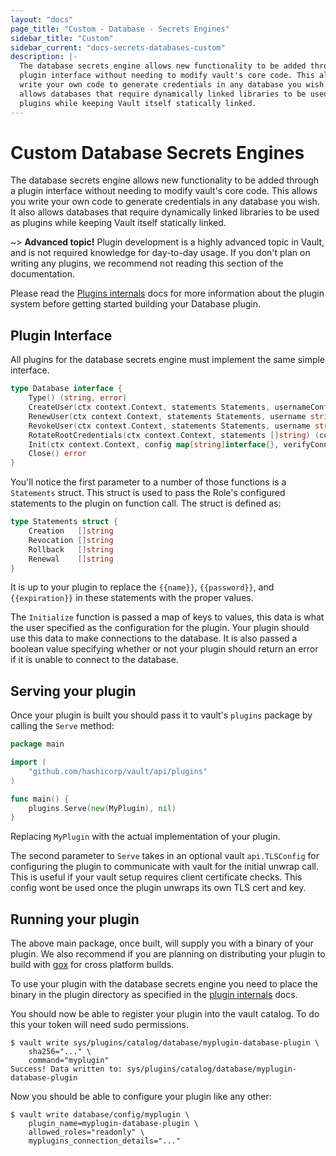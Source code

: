 ```yaml
---
layout: "docs"
page_title: "Custom - Database - Secrets Engines"
sidebar_title: "Custom"
sidebar_current: "docs-secrets-databases-custom"
description: |-
  The database secrets engine allows new functionality to be added through a
  plugin interface without needing to modify vault's core code. This allows you
  write your own code to generate credentials in any database you wish. It also
  allows databases that require dynamically linked libraries to be used as
  plugins while keeping Vault itself statically linked.
---
```


# Custom Database Secrets Engines

The database secrets engine allows new functionality to be added through a
plugin interface without needing to modify vault's core code. This allows you
write your own code to generate credentials in any database you wish. It also
allows databases that require dynamically linked libraries to be used as plugins
while keeping Vault itself statically linked.

~> **Advanced topic!** Plugin development is a highly advanced topic in Vault,
and is not required knowledge for day-to-day usage. If you don't plan on writing
any plugins, we recommend not reading this section of the documentation.

Please read the [Plugins internals](/docs/internals/plugins.html) docs for more
information about the plugin system before getting started building your
Database plugin.

## Plugin Interface

All plugins for the database secrets engine must implement the same simple interface.

```go
type Database interface {
	Type() (string, error)
	CreateUser(ctx context.Context, statements Statements, usernameConfig UsernameConfig, expiration time.Time) (username string, password string, err error)
	RenewUser(ctx context.Context, statements Statements, username string, expiration time.Time) error
	RevokeUser(ctx context.Context, statements Statements, username string) error
	RotateRootCredentials(ctx context.Context, statements []string) (config map[string]interface{}, err error)
	Init(ctx context.Context, config map[string]interface{}, verifyConnection bool) (saveConfig map[string]interface{}, err error)
	Close() error
}
```

You'll notice the first parameter to a number of those functions is a
`Statements` struct. This struct is used to pass the Role's configured
statements to the plugin on function call. The struct is defined as:

```go
type Statements struct {
	Creation   []string
	Revocation []string
	Rollback   []string
	Renewal    []string
}
```

It is up to your plugin to replace the `{{name}}`, `{{password}}`, and
`{{expiration}}` in these statements with the proper values.

The `Initialize` function is passed a map of keys to values, this data is what the
user specified as the configuration for the plugin. Your plugin should use this
data to make connections to the database. It is also passed a boolean value
specifying whether or not your plugin should return an error if it is unable to
connect to the database.

## Serving your plugin

Once your plugin is built you should pass it to vault's `plugins` package by
calling the `Serve` method:

```go
package main

import (
    "github.com/hashicorp/vault/api/plugins"
)

func main() {
    plugins.Serve(new(MyPlugin), nil)
}
```

Replacing `MyPlugin` with the actual implementation of your plugin.

The second parameter to `Serve` takes in an optional vault `api.TLSConfig` for
configuring the plugin to communicate with vault for the initial unwrap call.
This is useful if your vault setup requires client certificate checks. This
config wont be used once the plugin unwraps its own TLS cert and key.

## Running your plugin

The above main package, once built, will supply you with a binary of your
plugin. We also recommend if you are planning on distributing your plugin to
build with [gox](https://github.com/mitchellh/gox) for cross platform builds.

To use your plugin with the database secrets engine you need to place the binary in the
plugin directory as specified in the [plugin internals](/docs/internals/plugins.html) docs.

You should now be able to register your plugin into the vault catalog. To do
this your token will need sudo permissions.

```text
$ vault write sys/plugins/catalog/database/myplugin-database-plugin \
    sha256="..." \
    command="myplugin"
Success! Data written to: sys/plugins/catalog/database/myplugin-database-plugin
```

Now you should be able to configure your plugin like any other:

```text
$ vault write database/config/myplugin \
    plugin_name=myplugin-database-plugin \
    allowed_roles="readonly" \
    myplugins_connection_details="..."
```
